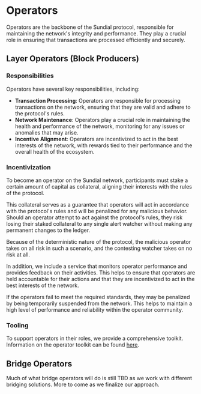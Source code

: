 # Operators

Operators are the backbone of the Sundial protocol, responsible for maintaining the network's integrity and performance. They play a crucial role in ensuring that transactions are processed efficiently and securely.

## Layer Operators (Block Producers)

### Responsibilities

Operators have several key responsibilities, including:

- **Transaction Processing**: Operators are responsible for processing transactions on the network, ensuring that they are valid and adhere to the protocol's rules.
- **Network Maintenance**: Operators play a crucial role in maintaining the health and performance of the network, monitoring for any issues or anomalies that may arise.
- **Incentive Alignment**: Operators are incentivized to act in the best interests of the network, with rewards tied to their performance and the overall health of the ecosystem.

### Incentivization

To become an operator on the Sundial network, participants must stake a certain amount of capital as collateral, aligning their interests with the rules of the protocol.

This collateral serves as a guarantee that operators will act in accordance with the protocol's rules and will be penalized for any malicious behavior. Should an operator attempt to act against the protocol's rules, they risk losing their staked collateral to any single alert watcher without making any permanent changes to the ledger.

Because of the deterministic nature of the protocol, the malicious operator takes on all risk in such a scenario, and the contesting watcher takes on no risk at all.

In addition, we include a service that monitors operator performance and provides feedback on their activities. This helps to ensure that operators are held accountable for their actions and that they are incentivized to act in the best interests of the network.

If the operators fail to meet the required standards, they may be penalized by being temporarily suspended from the network. This helps to maintain a high level of performance and reliability within the operator community.

### Tooling
To support operators in their roles, we provide a comprehensive toolkit. Information on the operator toolkit can be found [here](../layers/SL7/operator-toolkit.md).

## Bridge Operators

Much of what bridge operators will do is still TBD as we work with different bridging solutions. More to come as we finalize our approach.
